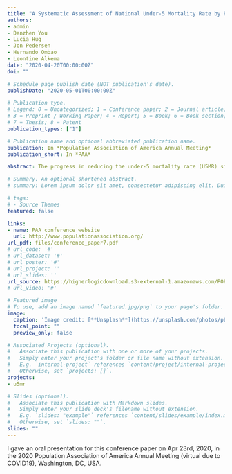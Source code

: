 ```yaml
---
title: "A Systematic Assessment of National Under-5 Mortality Rate by Place of Residence for 109 Countries"
authors:
- admin
- Danzhen You
- Lucia Hug
- Jon Pedersen
- Hernando Ombao
- Leontine Alkema
date: "2020-04-20T00:00:00Z"
doi: ""

# Schedule page publish date (NOT publication's date).
publishDate: "2020-05-01T00:00:00Z"

# Publication type.
# Legend: 0 = Uncategorized; 1 = Conference paper; 2 = Journal article;
# 3 = Preprint / Working Paper; 4 = Report; 5 = Book; 6 = Book section;
# 7 = Thesis; 8 = Patent
publication_types: ["1"]

# Publication name and optional abbreviated publication name.
publication: In *Population Association of America Annual Meeting*
publication_short: In *PAA*

abstract: The progress in reducing the under-5 mortality rate (U5MR) since 1990 has been remarkable but uneven within countries between urban and rural populations. While trend U5MR estimates have been published frequently, an analysis of U5MR by urban and rural area has not been available across countries over time. In this paper, we provide annual estimates of U5MR among urban residence for 109 countries from 1990 to 2018 using a Bayesian time series model and assess the corresponding uncer- tainty. The analyses are based on an extensive database complied from surveys (including DHS, MICS, RHS, PAPFAM, PAPCHILD), censuses, and vital registration system. We present results for selected countries and identify country-years with the highest disparities in U5MR between urban area and national level.

# Summary. An optional shortened abstract.
# summary: Lorem ipsum dolor sit amet, consectetur adipiscing elit. Duis posuere tellus ac convallis placerat. Proin tincidunt magna sed ex sollicitudin condimentum.

# tags:
# - Source Themes
featured: false

links:
- name: PAA conference website
  url: http://www.populationassociation.org/
url_pdf: files/conference_paper7.pdf
# url_code: '#'
# url_dataset: '#'
# url_poster: '#'
# url_project: ''
# url_slides: ''
url_source: https://higherlogicdownload.s3-external-1.amazonaws.com/POPULATIONASSOCIATION/FengqingChao_EstimateU5MRbyResidence_PAApaper.pdf?AWSAccessKeyId=AKIAVRDO7IEREB57R7MT&Expires=1590492965&Signature=Xuy5kC3MvzDv9dIdWuW%2Ft6UcLhE%3D
# url_video: '#'

# Featured image
# To use, add an image named `featured.jpg/png` to your page's folder. 
image:
  caption: 'Image credit: [**Unsplash**](https://unsplash.com/photos/pLCdAaMFLTE)'
  focal_point: ""
  preview_only: false

# Associated Projects (optional).
#   Associate this publication with one or more of your projects.
#   Simply enter your project's folder or file name without extension.
#   E.g. `internal-project` references `content/project/internal-project/index.md`.
#   Otherwise, set `projects: []`.
projects:
- u5mr

# Slides (optional).
#   Associate this publication with Markdown slides.
#   Simply enter your slide deck's filename without extension.
#   E.g. `slides: "example"` references `content/slides/example/index.md`.
#   Otherwise, set `slides: ""`.
slides: ""
---
```


I gave an oral presentation for this conference paper on Apr 23rd, 2020, in the 2020 Population Association of America Annual Meeting (virtual due to COVID19), Washington, DC, USA.
